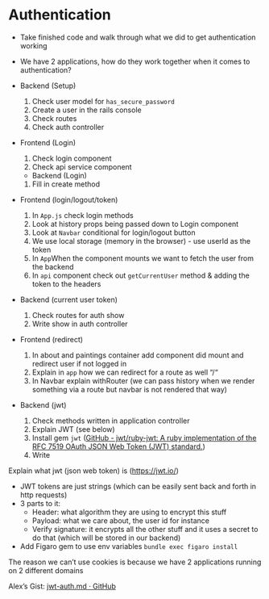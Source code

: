 # Authentication

- Take finished code and walk through what we did to get authentication working
- We have 2 applications, how do they work together when it comes to authentication?

- Backend (Setup)

  1. Check user model for `has_secure_password`
  2. Create a user in the rails console
  3. Check routes
  4. Check auth controller

- Frontend (Login)

  1. Check login component
  2. Check api service component
  - Backend (Login)
  1. Fill in create method

- Frontend (login/logout/token)

  1. In `App.js` check login methods
  2. Look at history props being passed down to Login component
  3. Look at `Navbar` conditional for login/logout button
  4. We use local storage (memory in the browser) - use userId as the token
  5. In `App`When the component mounts we want to fetch the user from the backend
  6. In `api` component check out `getCurrentUser` method & adding the token to the headers

- Backend (current user token)

  1. Check routes for auth show
  2. Write show in auth controller

- Frontend (redirect)

  1. In about and paintings container add component did mount and redirect user if not logged in
  2. Explain in `app` how we can redirect for a route as well “/“
  3. In Navbar explain withRouter (we can pass history when we render something via a route but navbar is not rendered that way)

- Backend (jwt)

  1. Check methods written in application controller
  2. Explain JWT (see below)
  3. Install gem `jwt` ([GitHub - jwt/ruby-jwt: A ruby implementation of the RFC 7519 OAuth JSON Web Token (JWT) standard.](https://github.com/jwt/ruby-jwt))
  4. Write 

Explain what jwt (json web token) is (https://jwt.io/)

- JWT tokens are just strings (which can be easily sent back and forth in http requests)
- 3 parts to it:
  - Header: what algorithm they are using to encrypt this stuff
  - Payload: what we care about,  the user id for instance
  - Verify signature: it encrypts all the other stuff and it uses a secret to do that (which will be stored in our backend)
- Add Figaro gem to use env variables `bundle exec figaro install`

The reason we can’t use cookies is because we have 2 applications running on 2 different domains


Alex’s Gist: [jwt-auth.md · GitHub](https://gist.github.com/alexgriff/414a05a0b6908145f050888e073df7ff)
